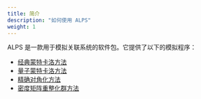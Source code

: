 ```yaml
---
title: 简介
description: "如何使用 ALPS"
weight: 1
---
```


ALPS 是一款用于模拟关联系统的软件包。它提供了以下的模拟程序：
- [经典蒙特卡洛方法](../mc)
- [量子蒙特卡洛方法](../qmc)
- [精确对角化方法](../ed)
- [密度矩阵重整化群方法](../dmrg)

